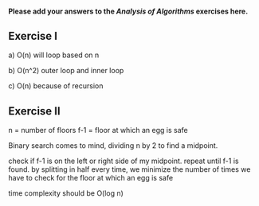 #### Please add your answers to the ***Analysis of  Algorithms*** exercises here.


## Exercise I

a) O(n) will loop based on n


b) O(n^2) outer loop and inner loop


c) O(n) because of recursion

## Exercise II

n = number of floors
f-1 = floor at which an egg is safe

Binary search comes to mind, dividing n by 2 to find a midpoint. 

check if f-1 is on the left or right side of my midpoint. 
repeat until f-1 is found. 
by splitting in half every time, we minimize the number of times we have to check for the floor at which an egg is safe

time complexity should be O(log n)